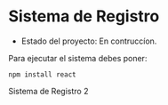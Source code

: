 <h1> Sistema de Registro </h1>

- Estado del proyecto: En contruccíon.

Para ejecutar el sistema debes poner:

```npm install react```

Sistema de Registro 2
